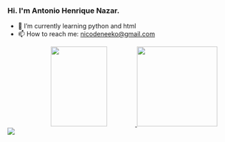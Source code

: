 ### Hi. I'm Antonio Henrique Nazar.

- 🌱 I’m currently learning python and html
- 📫 How to reach me: nicodeneeko@gmail.com

<div align="center">
  <a href="https://github.com/AntonioNazar">
  <img height="180em" img width= "50%" src="https://github-readme-stats.vercel.app/api?username=AntonioNazar&show_icons=true&theme=merko&include_all_commits=true&count_private=true"/>
  <img height="180em" src="https://github-readme-stats.vercel.app/api/top-langs/?username=AntonioNazar&layout=compact&langs_count=7&theme=merko"/>
</div>

<div> 
  <a href="https://www.linkedin.com/in/antonio-henrique-nazar-de-souza-674988250/" target="_blank"><img src="https://img.shields.io/badge/-LinkedIn-%230077B5?style=for-the-badge&logo=linkedin&logoColor=white" target="_blank"></a> 
